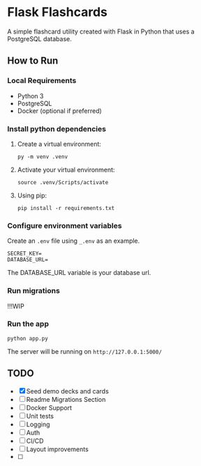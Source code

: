 # Flask Flashcards

A simple flashcard utility created with Flask in Python that uses a PostgreSQL database. 

## How to Run

### Local Requirements

- Python 3
- PostgreSQL
- Docker (optional if preferred)

### Install python dependencies

1. Create a virtual environment:

    ```
    py -m venv .venv
    ```

2. Activate your virtual environment:

    ```
    source .venv/Scripts/activate
    ```

3. Using pip:

    ```
    pip install -r requirements.txt
    ```

### Configure environment variables

Create an `.env` file using `_.env` as an example.

```
SECRET_KEY=
DATABASE_URL=
```

The DATABASE_URL variable is your database url.

### Run migrations

!!!WIP

### Run the app

```
python app.py
```

The server will be running on `http://127.0.0.1:5000/`

## TODO

- [x] Seed demo decks and cards
- [ ] Readme Migrations Section
- [ ] Docker Support
- [ ] Unit tests
- [ ] Logging
- [ ] Auth
- [ ] CI/CD
- [ ] Layout improvements
- [ ] 